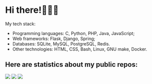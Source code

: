 # Hi there!👨🏽‍💻

 My tech stack:
- Programming languages: C, Python, PHP, Java, JavaScript;
- Web frameworks: Flask, Django, Spring;
- Databases: SQLite, MySQL, PostgreSQL, Redis.
- Other technologies: HTML, CSS, Bash, Linux, GNU make, Docker.

## Here are statistics about my public repos:

![](https://github-profile-summary-cards.vercel.app/api/cards/profile-details?username=LostHopes&theme=gruvbox)
![](https://github-profile-summary-cards.vercel.app/api/cards/repos-per-language?username=LostHopes&theme=gruvbox) ![](http://github-profile-summary-cards.vercel.app/api/cards/most-commit-language?username=LostHopes&theme=gruvbox)
